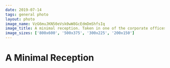 ```yaml
---
date: 2019-07-14
tags: general photo
layout: photo
image_name: VzG6muJKN50eVsk0wW8GcEdmDmShfsIq
image_title: A minimal reception. Taken in one of the corporate offices in Bangalore, India.
image_sizes: ['800x600', '500x375', '300x225', '200x150']
---
```


# A Minimal Reception